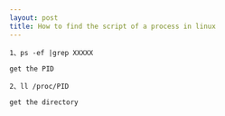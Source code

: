 ```yaml
---
layout: post
title: How to find the script of a process in linux
---
```


    1、ps -ef |grep XXXXX

    get the PID

    2、ll /proc/PID

    get the directory
  
  
